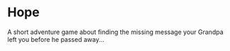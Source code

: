 # Hope
A short adventure game about finding the missing message your Grandpa left you before he passed away...



